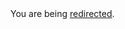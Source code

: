 <html><body>You are being <a href="https://raw.githubusercontent.com/MithrilJS/mithril.js/master/README.md">redirected</a>.</body></html>